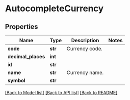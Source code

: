 # AutocompleteCurrency


## Properties
Name | Type | Description | Notes
------------ | ------------- | ------------- | -------------
**code** | **str** | Currency code. | 
**decimal_places** | **int** |  | 
**id** | **str** |  | 
**name** | **str** | Currency name. | 
**symbol** | **str** |  | 

[[Back to Model list]](../README.md#documentation-for-models) [[Back to API list]](../README.md#documentation-for-api-endpoints) [[Back to README]](../README.md)


